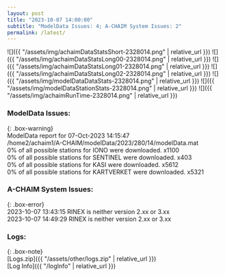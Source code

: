 ```yaml
---
layout: post
title: "2023-10-07 14:00:00"
subtitle: "ModelData Issues: 4; A-CHAIM System Issues: 2"
permalink: /latest/
---
```


![]({{ "/assets/img/achaimDataStatsShort-2328014.png" | relative_url }})
![]({{ "/assets/img/achaimDataStatsLong00-2328014.png" | relative_url }})
![]({{ "/assets/img/achaimDataStatsLong01-2328014.png" | relative_url }})
![]({{ "/assets/img/achaimDataStatsLong02-2328014.png" | relative_url }})
![]({{ "/assets/img/modelDataDataStats-2328014.png" | relative_url }})
![]({{ "/assets/img/modelDataStationStats-2328014.png" | relative_url }})
![]({{ "/assets/img/achaimRunTime-2328014.png" | relative_url }})


### ModelData Issues:  
  
{: .box-warning}  
 ModelData report for 07-Oct-2023 14:15:47   
 /home2/achaim1/A-CHAIM/modelData/2023/280/14/modelData.mat   
 0% of all possible stations for IONO were downloaded. x1100   
 0% of all possible stations for SENTINEL were downloaded. x403   
 0% of all possible stations for KASI were downloaded. x5612   
 0% of all possible stations for KARTVERKET were downloaded. x5321   
  
### A-CHAIM System Issues:  
  
{: .box-error}  
2023-10-07 13:43:15 RINEX is neither version 2.xx or 3.xx  
2023-10-07 14:49:29 RINEX is neither version 2.xx or 3.xx  

### Logs:  
  
{: .box-note}  
[Logs.zip]({{ "/assets/other/logs.zip" | relative_url }})  
[Log Info]({{ "/logInfo" | relative_url }})  
